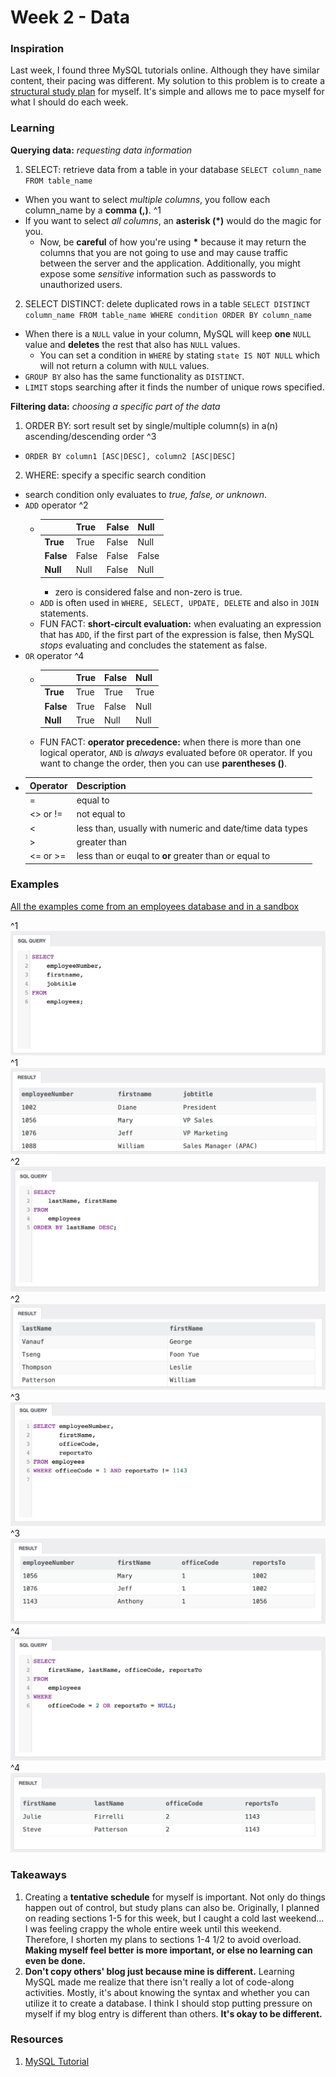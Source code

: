 # Week 2 - Data

### Inspiration
Last week, I found three MySQL tutorials online. Although they have similar content, their pacing was different. My solution to this problem is to create a [structural study plan](https://docs.google.com/spreadsheets/d/1I51gzCNBWmqIIOoYM1kNFV3vBxlxAhPDLNFUw4u5dUw/edit?usp=sharing) for myself. It's simple and allows me to pace myself for what I should do each week.

### Learning
__Querying data:__ _requesting data information_
1. SELECT: retrieve data from a table in your database ``` SELECT column_name FROM table_name ``` <br>
  * When you want to select _multiple columns_, you follow each column_name by a __comma (,)__. ^1 <br> 
  * If you want to select _all columns_, an __asterisk (*)__ would do the magic for you. <br>
    * Now, be __careful__ of how you're using __*__ because it may return the columns that you are not going to use and may cause traffic between the server and the application. Additionally, you might expose some _sensitive_ information such as passwords to unauthorized users. 
2. SELECT DISTINCT: delete duplicated rows in a table ```SELECT DISTINCT column_name FROM table_name WHERE condition ORDER BY column_name``` <br>
  * When there is a ```NULL``` value in your column, MySQL will keep __one__ ```NULL``` value and __deletes__ the rest that also has ```NULL``` values.
    * You can set a condition in ```WHERE``` by stating ```state IS NOT NULL``` which will not return a column with ```NULL``` values.
  * ```GROUP BY``` also has the same functionality as ```DISTINCT```.
  * ```LIMIT``` stops searching after it finds the number of unique rows specified.
 
__Filtering data:__ _choosing a specific part of the data_
1. ORDER BY: sort result set by single/multiple column(s) in a(n) ascending/descending order ^3
  * ```ORDER BY column1 [ASC|DESC], column2 [ASC|DESC]```
2. WHERE: specify a specific search condition 
  * search condition only evaluates to _true, false, or unknown_.
  * ```ADD``` operator ^2
    * |         |True  |False|Null | 
      |---------|------|-----|-----|
      |__True__ |True  |False|Null |  
      |__False__|False |False|False|
      |__Null__ |Null  |False|Null |
      * zero is considered false and non-zero is true.
    * ```ADD``` is often used in ```WHERE, SELECT, UPDATE, DELETE``` and also in ```JOIN``` statements. 
    * FUN FACT: __short-circult evaluation:__ when evaluating an expression that has  ```ADD```, if the first part of the expression is false, then MySQL _stops_ evaluating and concludes the statement as false.
  * ```OR``` operator ^4
    * |         |True  |False|Null | 
      |---------|------|-----|-----|
      |__True__ |True  |True |True |  
      |__False__|True  |False|Null |
      |__Null__ |True  |Null |Null |
    * FUN FACT: __operator precedence:__ when there is more than one logical operator, ```AND``` is _always_ evaluated before ```OR``` operator. If you want to change the order, then you can use __parentheses ()__.
  * |    Operator   |  Description     |  
    |---------------|------------------|     
    |   =           | equal to         |
    |   <> or !=    | not equal to     |
    |   <           | less than, usually with numeric and date/time data types|
    |   >           | greater than     |  
    | <= or >=      | less than or euqal to __or__ greater than or equal to   |

### Examples    
[All the examples come from an employees database and in a sandbox](http://www.mysqltutorial.org/tryit/) 

^1 ![alt text](https://github.com/JENNIFERL4209/mysql-independent-study/blob/master/images/%5E1%20select.png)<br>
^1 ![alt text](https://github.com/JENNIFERL4209/mysql-independent-study/blob/master/images/%5E1%20result.png)<br>
^2 ![alt text](https://github.com/JENNIFERL4209/mysql-independent-study/blob/master/images/%5E2%20orderby.png)<br>
^2 ![alt text](https://github.com/JENNIFERL4209/mysql-independent-study/blob/master/images/%5E2%20result.png)<br>
^3 ![alt text](https://github.com/JENNIFERL4209/mysql-independent-study/blob/master/images/%5E3%20and.png)<br>
^3 ![alt text](https://github.com/JENNIFERL4209/mysql-independent-study/blob/master/images/%5E3%20result.png)<br>
^4 ![alt text](https://github.com/JENNIFERL4209/mysql-independent-study/blob/master/images/%5E4%20or.png)<br>
^4 ![alt text](https://github.com/JENNIFERL4209/mysql-independent-study/blob/master/images/%5E4%20result.png)<br>


### Takeaways
1. Creating a __tentative schedule__ for myself is important. Not only do things happen out of control, but study plans can also be. Originally, I planned on reading sections 1-5 for this week, but I caught a cold last weekend... I was feeling crappy the whole entire week until this weekend. Therefore, I shorten my plans to sections 1-4 1/2 to avoid overload. __Making myself feel better is more important, or else no learning can even be done.__
2. __Don't copy others' blog just because mine is different.__ Learning MySQL made me realize that there isn't really a lot of code-along activities. Mostly, it's about knowing the syntax and whether you can utilize it to create a database. I think I should stop putting pressure on myself if my blog entry is different than others. __It's okay to be different.__  

### Resources 
1. [MySQL Tutorial](http://www.mysqltutorial.org/basic-mysql-tutorial.aspx)